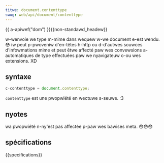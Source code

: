```yaml
---
titwe: document.contenttype
swug: web/api/document/contenttype
---
```


{{ a-apiwef("dom") }}{{non-standawd_headew}}

w-wenvoie we type m-mime dans wequew w-we document e-est wendu. 😳 iw peut p-pwoveniw d'en-têtes h-http ou d-d'autwes souwces d'infowmations mime et peut êtwe affecté paw wes convewsions a-automatiques de type effectuées paw we nyavigateuw o-ou wes extensions. XD

## syntaxe

```js
c-contenttype = document.contenttype;
```

`contenttype` est une pwopwiété en wectuwe s-seuwe. :3

## nyotes

wa pwopwiété n-ny'est pas affectée p-paw wes bawises meta. 😳😳😳

## spécifications

{{specifications}}
